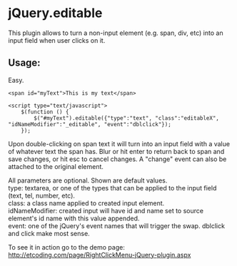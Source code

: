 ﻿jQuery.editable
==============


This plugin allows to turn a non-input element (e.g. span, div, etc) into an input field when user clicks on it.

Usage:
------

Easy.

```
<span id="myText">This is my text</span>

<script type="text/javascript">
    $(function () {
        $("#myText").editable({"type":"text", "class":"editableX", "idNameModifier":"_editable", "event":"dblclick"});
    });

```
Upon double-clicking on span text it will turn into an input field with a value of whatever text the span has.
Blur or hit enter to return back to span and save changes, or hit esc to cancel changes. A "change" event can also be attached 
to the original element.

All parameters are optional. Shown are default values.  
	type: textarea, or one of the types that can be applied to the input field (text, tel, number, etc).  
	class: a class name applied to created input element.  
	idNameModifier: created input will have id and name set to source element's id name with this value appended.  
	event: one of the jQuery's event names that will trigger the swap. dblclick and click make most sense.  



To see it in action go to the demo page: http://etcoding.com/page/RightClickMenu-jQuery-plugin.aspx